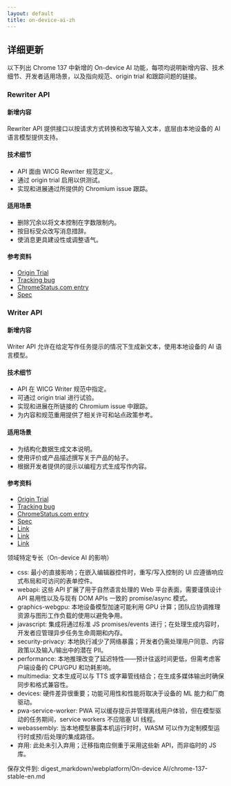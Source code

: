 ```yaml
---
layout: default
title: on-device-ai-zh
---
```


## 详细更新

以下列出 Chrome 137 中新增的 On-device AI 功能，每项均说明新增内容、技术细节、开发者适用场景，以及指向规范、origin trial 和跟踪问题的链接。

### Rewriter API

#### 新增内容
Rewriter API 提供接口以按请求方式转换和改写输入文本，底层由本地设备的 AI 语言模型提供支持。

#### 技术细节
- API 面由 WICG Rewriter 规范定义。
- 通过 origin trial 启用以供测试。
- 实现和进展通过所提供的 Chromium issue 跟踪。

#### 适用场景
- 删除冗余以将文本控制在字数限制内。
- 按目标受众改写消息措辞。
- 使消息更具建设性或调整语气。

#### 参考资料
- [Origin Trial](https://developer.chrome.com/origintrials/#/trials/active)
- [Tracking bug](https://bugs.chromium.org/p/chromium/issues/detail?id=358214322)
- [ChromeStatus.com entry](https://chromestatus.com/feature/5089854436556800)
- [Spec](https://wicg.github.io/rewriter-api/)

### Writer API

#### 新增内容
Writer API 允许在给定写作任务提示的情况下生成新文本，使用本地设备的 AI 语言模型。

#### 技术细节
- API 在 WICG Writer 规范中指定。
- 可通过 origin trial 进行试验。
- 实现和进展在所链接的 Chromium issue 中跟踪。
- 为内容和规范重用提供了相关许可和站点政策参考。

#### 适用场景
- 为结构化数据生成文本说明。
- 使用评价或产品描述撰写关于产品的帖子。
- 根据开发者提供的提示以编程方式生成写作内容。

#### 参考资料
- [Origin Trial](https://developer.chrome.com/origintrials/#/trials/active)
- [Tracking bug](https://bugs.chromium.org/p/chromium/issues/detail?id=357967382)
- [ChromeStatus.com entry](https://chromestatus.com/feature/5089855470993408)
- [Spec](https://wicg.github.io/writer-api/)
- [Link](https://creativecommons.org/licenses/by/4.0/)
- [Link](https://www.apache.org/licenses/LICENSE-2.0)
- [Link](https://developers.google.com/site-policies)

领域特定专长（On-device AI 的影响）

- css: 最小的直接影响；在嵌入编辑器控件时，重写/写入控制的 UI 应遵循响应式布局和可访问的表单控件。
- webapi: 这些 API 扩展了用于自然语言处理的 Web 平台表面，需要谨慎设计 API 易用性以及与现有 DOM APIs 一致的 promise/async 模式。
- graphics-webgpu: 本地设备模型加速可能利用 GPU 计算；团队应协调推理资源与图形工作负载的使用以避免争用。
- javascript: 集成将通过标准 JS promises/events 进行；在处理生成内容时，开发者应管理异步任务生命周期和内存。
- security-privacy: 本地执行减少了网络暴露；开发者仍需处理用户同意、内容政策以及输入/输出中的潜在 PII。
- performance: 本地推理改变了延迟特性——预计往返时间更低，但需考虑客户端设备的 CPU/GPU 和功耗影响。
- multimedia: 文本生成可以与 TTS 或字幕管线结合；在生成多媒体输出时确保同步和格式兼容性。
- devices: 硬件差异很重要；功能可用性和性能将取决于设备的 ML 能力和厂商驱动。
- pwa-service-worker: PWA 可以缓存提示并管理离线用户体验，但在模型驱动的任务期间，service workers 不应阻塞 UI 线程。
- webassembly: 当本地模型暴露本机运行时时，WASM 可以作为定制模型运行时或预/后处理的集成路径。
- 弃用: 此处未引入弃用；迁移指南应侧重于采用这些新 API，而非临时的 JS 库。

保存文件到: digest_markdown/webplatform/On-device AI/chrome-137-stable-en.md
